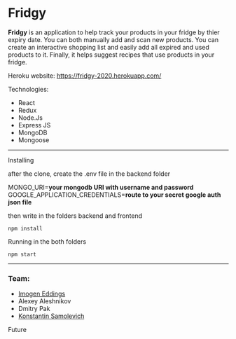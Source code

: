 # Fridgy

**Fridgy** is an application to help track your products in your fridge by thier expiry date. You can both manually add and scan new products.
You can create an interactive shopping list and easily add all expired and used products to it. Finally, it helps suggest recipes that use products in your fridge.

Heroku website:
https://fridgy-2020.herokuapp.com/

Technologies:
* React
* Redux
* Node.Js
* Express JS
* MongoDB
* Mongoose
---
Installing

after the clone, create the .env file in the backend folder

MONGO_URI=**your mongodb URI with username and password**  
GOOGLE_APPLICATION_CREDENTIALS=**route to your secret google auth json file**

then write in the folders backend and frontend

```npm install```

Running in the both folders

```npm start```

---

### Team:
* [Imogen Eddings](https://github.com/negomi-e)
* Alexey Aleshnikov
* Dmitry Pak
* [Konstantin Samolevich](https://github.com/samolevich)

Future
